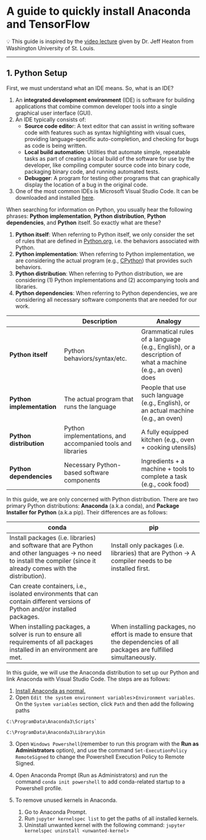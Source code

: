 # A guide to quickly install Anaconda and TensorFlow

💡 This guide is inspired by the [video lecture](https://www.youtube.com/watch?v=OEFKlRSd8Ic) given by Dr. Jeff Heaton from Washington University of St. Louis.

***

## 1. Python Setup
First, we must understand what an IDE means. So, what is an IDE? 
1. An **integrated development environment** (IDE) is software for building applications that combine common developer tools into a single graphical user interface (GUI). 
2. An IDE typically consists of:
    - **Source code edito**r: A text editor that can assist in writing software code with features such as syntax highlighting with visual cues, providing language-specific auto-completion, and checking for bugs as code is being written.
    - **Local build automation**: Utilities that automate simple, repeatable tasks as part of creating a local build of the software for use by the developer, like compiling computer source code into binary code, packaging binary code, and running automated tests.
    - **Debugger**: A program for testing other programs that can graphically display the location of a bug in the original code.
3. One of the most common IDEs is Microsoft Visual Studio Code. It can be downloaded and installed [here](https://code.visualstudio.com/).

When searching for information on Python, you usually hear the following phrases: **Python implementation**, **Python distribution**, **Python dependencies**, and **Python** itself. So exactly what are these?
1. **Python itself**: When referring to Python itself, we only consider the set of rules that are defined in [Python.org](http://python.org/), i.e. the behaviors associated with Python.
2. **Python implementation**: When referring to Python implementation, we are considering the actual program (e.g., [CPython](https://en.wikipedia.org/wiki/CPython#:~:text=CPython%20is%20the%20reference%20implementation,Guido%20van%20Rossum)) that provides such behaviors.
3. **Python distribution**: When referring to Python distribution, we are considering (1) Python implementations and (2) accompanying tools and libraries.
4. **Python dependencies**: When referring to Python dependencies, we are considering all necessary software components that are needed for our work.

|  | Description | Analogy |
| --- | --- | --- |
| **Python itself** | Python behaviors/syntax/etc. | Grammatical rules of a language (e.g., English), or a description of what a machine (e.g., an oven) does |
| **Python implementation** | The actual program that runs the language | People that use such language (e.g., English), or an actual machine (e.g., an oven) |
| **Python distribution** | Python implementations, and accompanied tools and libraries | A fully equipped kitchen (e.g., oven + cooking utensils) |
| **Python dependencies** | Necessary Python-based software components | Ingredients + a machine + tools to complete a task (e.g., cook food) |

In this guide, we are only concerned with Python distribution. There are two primary Python distributions: **Anaconda** (a.k.a conda), and **Package Installer for Python** (a.k.a pip). Their differences are as follows:

| conda | pip |
| --- | --- |
| Install packages (i.e. libraries) and software that are Python and other languages → no need to install the compiler (since it already comes with the distribution). | Install only packages (i.e. libraries) that are Python → A compiler needs to be installed first. |
| Can create containers, i.e., isolated environments that can contain different versions of Python and/or installed packages. |  |
| When installing packages, a solver is run to ensure all requirements of all packages installed in an environment are met. | When installing packages, no effort is made to ensure that the dependencies of all packages are fulfilled simultaneously. |

In this guide, we will use the Anaconda distribution to set up our Python and link Anaconda with Visual Studio Code. The steps are as follows:
1. [Install Anaconda as normal.](https://www.anaconda.com/)
2. Open `Edit the system environment variables`>`Environment variables`. On the `System variables` section, click `Path` and then add the following paths
```        
C:\ProgramData\Anaconda3\Scripts`
```       
```
C:\ProgramData\Anaconda3\Library\bin
```       
3. Open `Windows Powershell`(remember to run this program with the **Run as Administrators** option), and use the command `Set-ExecutionPolicy RemoteSigned` to change the Powershell Execution Policy to Remote Signed.
    
4. Open Anaconda Prompt (Run as Administrators) and run the command `conda init powershell` to add conda-related startup to a Powershell profile.

5. To remove unused kernels in Anaconda.
    1. Go to Anaconda Prompt.
    2. Run `jupyter kernelspec list` to get the paths of all installed kernels.
    3. Uninstall unwanted kernel with the following command: `jupyter kernelspec uninstall <unwanted-kernel>`

